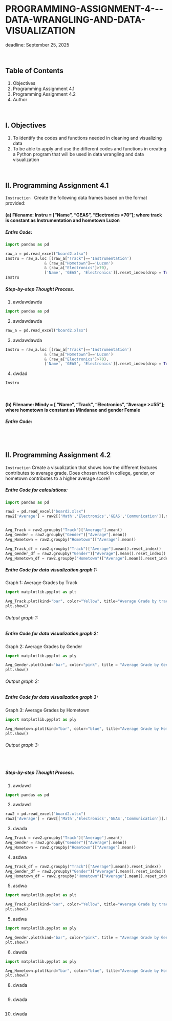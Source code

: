 # PROGRAMMING-ASSIGNMENT-4---DATA-WRANGLING-AND-DATA-VISUALIZATION
deadline: September 25, 2025

<br>

## Table of Contents
1. Objectives
2. Programming Assignment 4.1
3. Programming Assignment 4.2
4. Author

<br>

## I. Objectives
1. To identify the codes and functions needed in cleaning and visualizing data 
2. To be able to apply and use the different codes and functions in creating a Python program that will be used in data wrangling and data visualization

<br>

## II. Programming Assignment 4.1
``Instruction ``
Create the following data frames based on the format provided: 

#### (a) Filename: Instru = [“Name”, “GEAS”, “Electronics >70”]; where track is constant as Instrumentation and hometown Luzon

##### Entire Code:
```python
import pandas as pd 

raw_a = pd.read_excel("board2.xlsx") 
Instru = raw_a.loc [(raw_a["Track"]=='Instrumentation') 
                 & (raw_a["Hometown"]=='Luzon') 
                 & (raw_a["Electronics"]>70), 
                 ['Name', 'GEAS', 'Electronics']].reset_index(drop = True) 
Instru
```
##### Step-by-step Thought Process.
1. awdawdawda
```python
import pandas as pd 
```
2. awdawdawda
```python
raw_a = pd.read_excel("board2.xlsx") 
```
3. awdawdawda
```python
Instru = raw_a.loc [(raw_a["Track"]=='Instrumentation') 
                 & (raw_a["Hometown"]=='Luzon') 
                 & (raw_a["Electronics"]>70), 
                 ['Name', 'GEAS', 'Electronics']].reset_index(drop = True) 
```
4. dwdad
```python
Instru
```

<br>

#### (b) Filename: Mindy = [ “Name”, “Track”, “Electronics”, “Average >=55”]; where hometown is constant as Mindanao and gender Female 

##### Entire Code:
```python
```

<br>

## II. Programming Assignment 4.2
``Instruction``
Create a visualization that shows how the different features contributes to average grade. Does chosen track in college, gender, or hometown contributes to a higher average score? 

##### Entire Code for calculations:
```python
import pandas as pd 

raw2 = pd.read_excel("board2.xlsx") 
raw2['Average'] = raw2[['Math','Electronics','GEAS','Communication']].mean(axis=1) 


Avg_Track = raw2.groupby("Track")["Average"].mean() 
Avg_Gender = raw2.groupby("Gender")["Average"].mean() 
Avg_Hometown = raw2.groupby("Hometown")["Average"].mean() 

Avg_Track_df = raw2.groupby("Track")["Average"].mean().reset_index() 
Avg_Gender_df = raw2.groupby("Gender")["Average"].mean().reset_index() 
Avg_Hometown_df = raw2.groupby("Hometown")["Average"].mean().reset_index() 
```

##### Entire Code for data visualization graph 1:
Graph 1: Average Grades by Track
```python
import matplotlib.pyplot as plt

Avg_Track.plot(kind="bar", color="Yellow", title="Average Grade by track", ylabel="Average Grade", xlabel="Track")
plt.show()
```

###### Output graph 1:

##### Entire Code for data visualization graph 2:
Graph 2: Average Grades by Gender
```python
import matplotlib.pyplot as ply

Avg_Gender.plot(kind="bar", color="pink", title = "Average Grade by Gender", ylabel="Average Grade", xlabel="Gender")
plt.show()
```

###### Output graph 2: 

##### Entire Code for data visualization graph 3:
Graph 3: Average Grades by Hometown
```python
import matplotlib.pyplot as ply

Avg_Hometown.plot(kind="bar", color="blue", title="Average Grade by Hometown", ylabel="Average Grade", xlabel="Hometown")
plt.show()
```

###### Output graph 3:

<br>

##### Step-by-step Thought Process.
1. awdawd
```python
import pandas as pd 
```
2. awdawd
```python
raw2 = pd.read_excel("board2.xlsx") 
raw2['Average'] = raw2[['Math','Electronics','GEAS','Communication']].mean(axis=1) 
```
3. dwada
```python
Avg_Track = raw2.groupby("Track")["Average"].mean() 
Avg_Gender = raw2.groupby("Gender")["Average"].mean() 
Avg_Hometown = raw2.groupby("Hometown")["Average"].mean() 
```
4. asdwa
```python
Avg_Track_df = raw2.groupby("Track")["Average"].mean().reset_index() 
Avg_Gender_df = raw2.groupby("Gender")["Average"].mean().reset_index() 
Avg_Hometown_df = raw2.groupby("Hometown")["Average"].mean().reset_index() 
```
5. asdwa
```python
import matplotlib.pyplot as plt

Avg_Track.plot(kind="bar", color="Yellow", title="Average Grade by track", ylabel="Average Grade", xlabel="Track")
plt.show()
```
5. asdwa
```python
import matplotlib.pyplot as ply

Avg_Gender.plot(kind="bar", color="pink", title = "Average Grade by Gender", ylabel="Average Grade", xlabel="Gender")
plt.show()
```
6. dawda
```python
import matplotlib.pyplot as ply

Avg_Hometown.plot(kind="bar", color="blue", title="Average Grade by Hometown", ylabel="Average Grade", xlabel="Hometown")
plt.show()
```
8. dwada
```python

```
9. dwada
```python

```
10. dwada
```python

```







